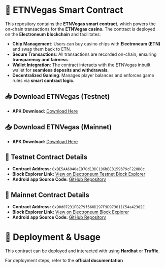 # 📜 ETNVegas Smart Contract  

This repository contains the **ETNVegas smart contract**, which powers the on-chain transactions for the **ETNVegas casino**. The contract is deployed on the **Electroneum blockchain** and facilitates:  

- **Chip Management**: Users can buy casino chips with **Electroneum (ETN)** and swap them back to ETN.  
- **Secure Transactions**: All transactions are recorded on-chain, ensuring **transparency and fairness**.  
- **Wallet Integration**: The contract interacts with the ETNVegas inbuilt wallet for **seamless deposits and withdrawals**.  
- **Decentralized Gaming**: Manages player balances and enforces game rules via **smart contract logic**.  

## 📥 Download ETNVegas (Testnet)
- **APK Download:** [Download Here](https://github.com/sap200/etnvegas/releases/download/etnvegas_testnet1.0/etnvegas_testnet_version.apk)


## 📥 Download ETNVegas (Mainnet)
- **APK Download:** [Download Here](https://github.com/sap200/etnvegas/releases/download/etnvegas_mainnet1.0/etnvegas_mainnet_version.apk)

## 🔗 Testnet Contract Details
- **Contract Address:** `0xBE5AA6040eED70d13DC196bBE3159379cF220D8c`
- **Block Explorer Link:** [View on Electroneum Testnet Block Explorer](https://blockexplorer.thesecurityteam.rocks/address/0xBE5AA6040eED70d13DC196bBE3159379cF220D8c)
- **Android app Source Code:** [GitHub Repository](https://github.com/sap200/etnvegas/tree/dev_roulette)


## 🔗 Mainnet Contract Details
- **Contract Address:** `0x90d07231FB279f560D297F9D973011C54a42302C`
- **Block Explorer Link:** [View on Electroneum Block Explorer](https://blockexplorer.electroneum.com/address/0x90d07231FB279f560D297F9D973011C54a42302C)
- **Android app Source Code:** [GitHub Repository](https://github.com/sap200/etnvegas/tree/mainnet)

# 🚀 Deployment & Usage  
This contract can be deployed and interacted with using **Hardhat** or **Truffle**.  

For deployment steps, refer to the **official documentation**
